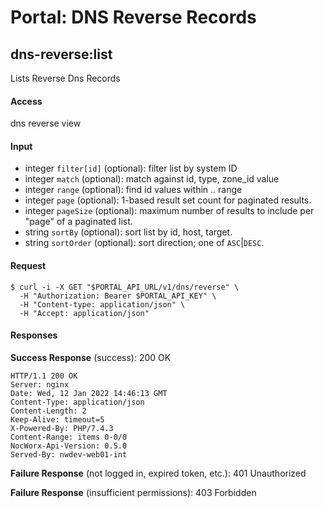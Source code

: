 # Portal: DNS Reverse Records

## dns-reverse:list
Lists Reverse Dns Records

#### Access
dns reverse view

#### Input
- integer `filter[id]` (optional): filter list by system ID
- integer `match` (optional): match against id, type, zone_id value
- integer `range` (optional): find id values within .. range
- integer `page` (optional): 1-based result set count for paginated results.
- integer `pageSize` (optional): maximum number of results to include per "page" of a paginated list.
- string `sortBy` (optional): sort list by id, host, target.
- string `sortOrder` (optional): sort direction; one of `ASC`|`DESC`.

#### Request
```
$ curl -i -X GET "$PORTAL_API_URL/v1/dns/reverse" \
  -H "Authorization: Bearer $PORTAL_API_KEY" \
  -H "Content-type: application/json" \
  -H "Accept: application/json"
```

#### Responses
**Success Response** (success): 200 OK
```
HTTP/1.1 200 OK
Server: nginx
Date: Wed, 12 Jan 2022 14:46:13 GMT
Content-Type: application/json
Content-Length: 2
Keep-Alive: timeout=5
X-Powered-By: PHP/7.4.3
Content-Range: items 0-0/0
NocWorx-Api-Version: 0.5.0
Served-By: nwdev-web01-int
```

**Failure Response** (not logged in, expired token, etc.): 401 Unauthorized

**Failure Response** (insufficient permissions): 403 Forbidden
